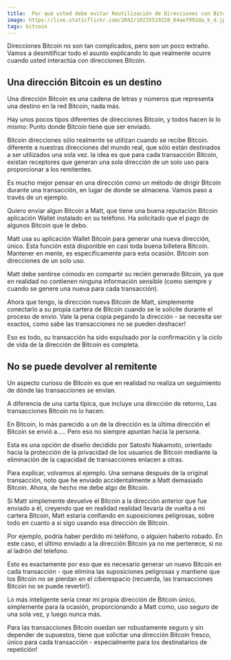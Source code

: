 ```yaml
---
title:  Por qué usted debe evitar Reutilización de Direcciones con Bitcoin
image: https://live.staticflickr.com/2842/10235519226_64aef092da_k_d.jpg
tags: bitcoin
---
```


Direcciones Bitcoin no son tan complicados, pero son un poco extraño. Vamos a desmitificar todo el asunto explicando lo que realmente ocurre cuando usted interactúa con direcciones Bitcoin.

<H2> Una dirección Bitcoin es un destino </h2>

Una dirección Bitcoin es una cadena de letras y números que representa una destino en la red Bitcoin, nada más.

Hay unos pocos tipos diferentes de direcciones Bitcoin, y todos hacen lo lo mismo: Punto donde Bitcoin tiene que ser enviado.

Bitcoin direcciones sólo realmente se utilizan cuando se recibe Bitcoin. diferente a nuestras direcciones del mundo real, que sólo están destinados a ser utilizados una sola vez. la idea es que para cada transacción Bitcoin, existan receptores que generan una sola dirección de un solo uso para proporcionar a los remitentes.

Es mucho mejor pensar en una dirección como un método de dirigir Bitcoin durante una transacción, en lugar de donde se  almacena. Vamos paso a través de un ejemplo.

Quiero enviar algun Bitcoin a Matt, que tiene una buena reputación Bitcoin aplicación Wallet instalado en su teléfono. Ha solicitado que el pago de algunos Bitcoin que le debo.

Matt usa su aplicación Wallet Bitcoin para generar una nueva dirección, único. Esta función está disponible en casi toda buena billetera Bitcoin. Mantener en mente, es específicamente para esta ocasión. Bitcoin son direcciones de un solo uso.

Matt debe sentirse cómodo en compartir su recién generado Bitcoin, ya que en realidad no contienen ninguna información sensible (como  siempre y cuando se genere una nueva para cada transacción).

Ahora que tengo, la dirección nueva Bitcoin de Matt, simplemente conectarlo a su propia cartera de Bitcoin cuando se le solicite durante el proceso de envío. Vale la pena copia pegando la dirección - se necesita ser exactos, como sabe las transacciones no se pueden deshacer!

Eso es todo, su transacción ha sido expulsado por la confirmación y la ciclo de vida de la dirección de Bitcoin es completa.

<h2> No se puede devolver al remitente </h2>

Un aspecto curioso de Bitcoin es que en realidad no realiza un seguimiento de dónde las transacciones se envían.

A diferencia de una carta típica, que incluye una dirección de retorno, Las transacciones Bitcoin no lo hacen.

En Bitcoin, lo más parecido a un de la dirección es la última dirección el Bitcoin se envió a..... Pero eso no siempre apuntan hacia la persona.

Esta es una opción de diseño decidido por Satoshi Nakamoto, orientado hacia la protección de la privacidad de los usuarios de Bitcoin mediante la eliminación de la capacidad de transacciones enlacen a otras.

Para explicar, volvamos al ejemplo. Una semana después de la original transacción, noto que he enviado accidentalmente a Matt demasiado Bitcoin. Ahora, de hecho me debe algo de Bitcoin.

Si Matt simplemente devuelve el Bitcoin a la dirección anterior que fue enviado a él, creyendo que en realidad realidad llevaría de vuelta a mi cartera Bitcoin, Matt estaria confiando en suposiciones peligrosas, sobre todo en cuanto a si sigo usando esa dirección de Bitcoin.

Por ejemplo, podría haber perdido mi teléfono, o alguien haberlo robado. En este caso, el último enviado a la dirección Bitcoin ya no me pertenece, si no al ladrón del telefono.

Esto es exactamente por eso que es necesario generar un nuevo Bitcoin en cada transacción - que elimina las suposiciones peligrosas y mantiene que los Bitcoin no se pierdan en el ciberespacio (recuerda, las transacciones Bitcoin no se puede revertir!).

Lo más inteligente sería crear mi propia dirección de Bitcoin único, simplemente para la ocasión, proporcionando a Matt como, uso seguro de una sola vez, y luego nunca más.

Para las transacciones Bitcoin ouedan  ser robustamente seguro y sin depender de supuestos, tiene que solicitar una dirección Bitcoin fresco, único para cada transacción - especialmente para los destinatarios de  repetición!
